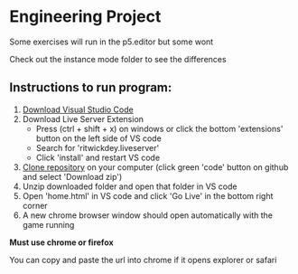 # Engineering Project

Some exercises will run in the p5.editor but some wont

Check out the instance mode folder to see the differences

## Instructions to run program:
 1. [Download Visual Studio Code](https://code.visualstudio.com/Download)
 1. Download Live Server Extension
    * Press (ctrl + shift + x) on windows or click the bottom 'extensions' button on the left side of VS code  
    * Search for 'ritwickdey.liveserver'
    * Click 'install' and restart VS code
 1. [Clone repository](https://github.com/mzamora1/Engineering-Project/archive/main.zip) on your computer (click green 'code' button on github and select 'Download zip')
 1. Unzip downloaded folder and open that folder in VS code
 1. Open 'home.html' in VS code and click 'Go Live' in the bottom right corner
 1. A new chrome browser window should open automatically with the game running 
 
 **Must use chrome or firefox**
 
 You can copy and paste the url into chrome if it opens explorer or safari

